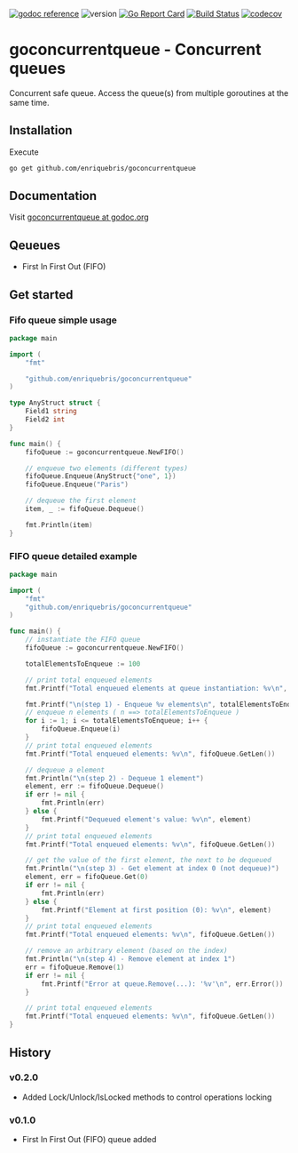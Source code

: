 [![godoc reference](https://img.shields.io/badge/godoc-reference-blue.svg)](https://godoc.org/github.com/enriquebris/goconcurrentqueue) ![version](https://img.shields.io/badge/version-v0.2.0-yellowgreen.svg?style=flat "goconcurrentqueue v0.2.0")  [![Go Report Card](https://goreportcard.com/badge/github.com/enriquebris/goconcurrentqueue)](https://goreportcard.com/report/github.com/enriquebris/goconcurrentqueue)  [![Build Status](https://api.travis-ci.org/enriquebris/goconcurrentqueue.svg?branch=master)](https://travis-ci.org/enriquebris/goconcurrentqueue) [![codecov](https://codecov.io/gh/enriquebris/goconcurrentqueue/branch/master/graph/badge.svg)](https://codecov.io/gh/enriquebris/goconcurrentqueue)

# goconcurrentqueue - Concurrent queues
Concurrent safe queue. Access the queue(s) from multiple goroutines at the same time.

## Installation

Execute
```bash
go get github.com/enriquebris/goconcurrentqueue
```

## Documentation
Visit [goconcurrentqueue at godoc.org](https://godoc.org/github.com/enriquebris/goconcurrentqueue)

## Qeueues

- First In First Out (FIFO)

## Get started

### Fifo queue simple usage

```go
package main

import (
	"fmt"

	"github.com/enriquebris/goconcurrentqueue"
)

type AnyStruct struct {
	Field1 string
	Field2 int
}

func main() {
	fifoQueue := goconcurrentqueue.NewFIFO()

	// enqueue two elements (different types)
	fifoQueue.Enqueue(AnyStruct{"one", 1})
	fifoQueue.Enqueue("Paris")

	// dequeue the first element
	item, _ := fifoQueue.Dequeue()

	fmt.Println(item)
}
```

### FIFO queue detailed example

```go
package main

import (
	"fmt"
	"github.com/enriquebris/goconcurrentqueue"
)

func main() {
	// instantiate the FIFO queue
	fifoQueue := goconcurrentqueue.NewFIFO()

	totalElementsToEnqueue := 100

	// print total enqueued elements
	fmt.Printf("Total enqueued elements at queue instantiation: %v\n", fifoQueue.GetLen())

	fmt.Printf("\n(step 1) - Enqueue %v elements\n", totalElementsToEnqueue)
	// enqueue n elements ( n ==> totalElementsToEnqueue )
	for i := 1; i <= totalElementsToEnqueue; i++ {
		fifoQueue.Enqueue(i)
	}
	// print total enqueued elements
	fmt.Printf("Total enqueued elements: %v\n", fifoQueue.GetLen())

	// dequeue a element
	fmt.Println("\n(step 2) - Dequeue 1 element")
	element, err := fifoQueue.Dequeue()
	if err != nil {
		fmt.Println(err)
	} else {
		fmt.Printf("Dequeued element's value: %v\n", element)
	}
	// print total enqueued elements
	fmt.Printf("Total enqueued elements: %v\n", fifoQueue.GetLen())

	// get the value of the first element, the next to be dequeued
	fmt.Println("\n(step 3) - Get element at index 0 (not dequeue)")
	element, err = fifoQueue.Get(0)
	if err != nil {
		fmt.Println(err)
	} else {
		fmt.Printf("Element at first position (0): %v\n", element)
	}
	// print total enqueued elements
	fmt.Printf("Total enqueued elements: %v\n", fifoQueue.GetLen())

	// remove an arbitrary element (based on the index)
	fmt.Println("\n(step 4) - Remove element at index 1")
	err = fifoQueue.Remove(1)
	if err != nil {
		fmt.Printf("Error at queue.Remove(...): '%v'\n", err.Error())
	}

	// print total enqueued elements
	fmt.Printf("Total enqueued elements: %v\n", fifoQueue.GetLen())
}
```

## History

### v0.2.0

- Added Lock/Unlock/IsLocked methods to control operations locking

### v0.1.0

- First In First Out (FIFO) queue added
